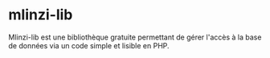 # mlinzi-lib
Mlinzi-lib est une bibliothèque gratuite permettant de gérer l'accès à la base de données via un code simple et lisible en PHP.
